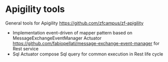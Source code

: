 Apigility tools
===============


General tools for Apigility https://github.com/zfcampus/zf-apigility

- Implementation event-driven of mapper pattern based on MessageExchangeEventManager Actuator
 https://github.com/fabiopellati/message-exchange-event-manager for Rest service
- Sql Actuator compose Sql query for common execution in Rest life cycle 


